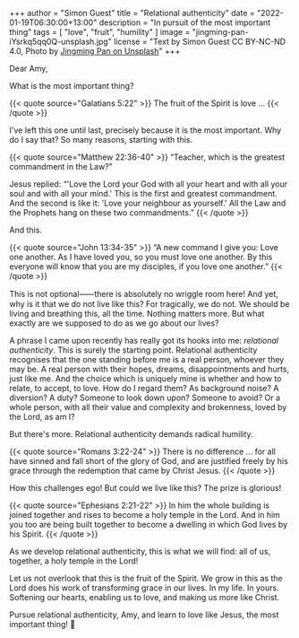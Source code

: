 +++
author = "Simon Guest"
title = "Relational authenticity"
date = "2022-01-19T06:30:00+13:00"
description = "In pursuit of the most important thing"
tags = [ "love", "fruit", "humility" ]
image = "jingming-pan-iYsrkq5qq0Q-unsplash.jpg"
license = "Text by Simon Guest CC BY-NC-ND 4.0, Photo by [Jingming Pan on Unsplash](https://unsplash.com/photos/iYsrkq5qq0Q)"
+++

Dear Amy,

What is the most important thing?

{{< quote source="Galatians 5:22" >}}
The fruit of the Spirit is love ...
{{< /quote >}}

I've left this one until last, precisely because it is the most important. Why do I say that? So many reasons, starting with this.

{{< quote source="Matthew 22:36-40" >}}
“Teacher, which is the greatest commandment in the Law?”

Jesus replied: “'Love the Lord your God with all your heart and with all your soul and with all your mind.'  This is the first and greatest commandment. And the second is like it: 'Love your neighbour as yourself.'  All the Law and the Prophets hang on these two commandments.”
{{< /quote >}}

And this.

{{< quote source="John 13:34-35" >}}
“A new command I give you: Love one another. As I have loved you, so you must love one another. By this everyone will know that you are my disciples, if you love one another.”
{{< /quote >}}

This is not optional⸺there is absolutely no wriggle room here! And yet, why is it that we do not live like this? For tragically, we do not. We should be living and breathing this, all the time. Nothing matters more. But what exactly are we supposed to do as we go about our lives?

A phrase I came upon recently has really got its hooks into me: _relational authenticity_. This is surely the starting point. Relational authenticity recognises that the one standing before me is a real person, whoever they may be. A real person with their hopes, dreams, disappointments and hurts, just like me. And the choice which is uniquely mine is whether and how to relate, to accept, to love. How do I regard them? As background noise? A diversion? A duty? Someone to look down upon? Someone to avoid? Or a whole person, with all their value and complexity and brokenness, loved by the Lord, as am I?

But there's more. Relational authenticity demands radical humility.

{{< quote source="Romans 3:22-24" >}}
There is no difference ... for all have sinned and fall short of the glory of God, and are justified freely by his grace through the redemption that came by Christ Jesus.
{{< /quote >}}

How this challenges ego!  But could we live like this? The prize is glorious!

{{< quote source="Ephesians 2:21-22" >}}
In him the whole building is joined together and rises to become a holy temple in the Lord. And in him you too are being built together to become a dwelling in which God lives by his Spirit.
{{< /quote >}}

As we develop relational authenticity, this is what we will find: all of us, together, a holy temple in the Lord!

Let us not overlook that this is the fruit of the Spirit. We grow in this as the Lord does his work of transforming grace in our lives. In my life. In yours. Softening our hearts, enabling us to love, and making us more like Christ.

Pursue relational authenticity, Amy, and learn to love like Jesus, the most important thing! 🙏

